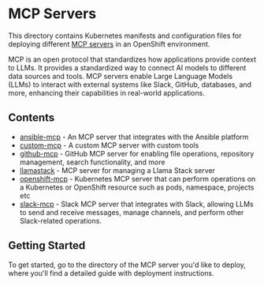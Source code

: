 # MCP Servers

This directory contains Kubernetes manifests and configuration files for deploying different [MCP servers](https://github.com/modelcontextprotocol/servers) in an OpenShift environment.

MCP is an open protocol that standardizes how applications provide context to LLMs. It provides a standardized way to connect AI models to different data sources and tools. MCP servers enable Large Language Models (LLMs) to interact with external systems like Slack, GitHub, databases, and more, enhancing their capabilities in real-world applications.

## Contents

- [ansible-mcp](./ansible-mcp/) - An MCP server that integrates with the Ansible platform
- [custom-mcp](./custom-mcp/) - A custom MCP server with custom tools
- [github-mcp](./github-mcp/) - GitHub MCP server for enabling file operations, repository management, search functionality, and more
- [llamastack](./llamastack/) - MCP server for managing a Llama Stack server
- [openshift-mcp](./openshift-mcp/) - Kubernetes MCP server that can perform operations on a Kubernetes or OpenShift resource such as pods, namespace, projects etc
- [slack-mcp](./slack-mcp/) - Slack MCP server that integrates with Slack, allowing LLMs to send and receive messages, manage channels, and perform other Slack-related operations.

## Getting Started

To get started, go to the directory of the MCP server you'd like to deploy, where you'll find a detailed guide with deployment instructions.
